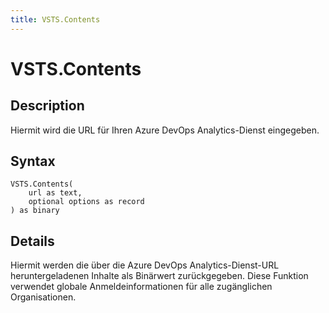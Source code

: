 ```yaml
---
title: VSTS.Contents
---
```


# VSTS.Contents


## Description

Hiermit wird die URL für Ihren Azure DevOps Analytics-Dienst eingegeben.


## Syntax

```powerquery
VSTS.Contents(
    url as text,
    optional options as record
) as binary
```


## Details

Hiermit werden die über die Azure DevOps Analytics-Dienst-URL heruntergeladenen Inhalte als Binärwert zurückgegeben. Diese Funktion verwendet globale Anmeldeinformationen für alle zugänglichen Organisationen.


